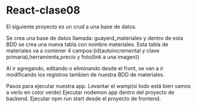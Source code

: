 # React-clase08

El siguiente proyecto es un crud a una base de datos.

Se crea una base de datos llamada: guayerd_materiales y dentro de esta BDD se crea una nueva tabla con nombre materiales. Esta tabla de materiales va a contener 4 campos:(id(autoincremental y clave primaria),herramienta,precio y foto(link a una imagen))

Al ir agregando, editando o eliminando desde el front, se van a ir modificando los registros tambien de nuestra BDD de materiales.

Pasos para ejecutar nuestra app.
Levantar el wamp(si todo está bien vamos a verlo en color verde)
Ejecutar nodemon app dentro del proyecto de backend.
Ejecutar npm run start desde el proyecto de frontend.
